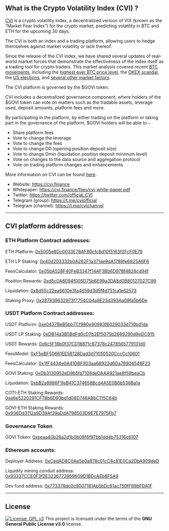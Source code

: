 ## What is the Crypto Volatility Index (CVI) ?

[CVI](https://cvi.finance/) is a crypto volatility index, a decentralized version of VIX (known as the “Market Fear Index”) for the crypto market, predicting volatility in BTC and ETH for the upcoming 30 days.

The CVI is both an index and a trading platform, allowing users to hedge themselves against market volatility or lack thereof.

Since the release of the CVI index, we have shared several updates of real-world market forces that demonstrate the effectiveness of the index itself as a trading tool for crypto traders. This market analysis covered recent [BTC movements](https://medium.com/cvix/latest-btc-trends-as-reflected-in-the-cvx-index-643ef57940c4), including the [highest ever BTC price level](https://cvxofficial.medium.com/record-btc-price-levels-as-reflected-in-the-cvx-index-7e65e9fa0298), the [OKEX scandal](https://medium.com/cvix/okex-scandal-as-reflected-in-the-cvix-index-cdcd405e0ad4), the [US elections](https://cvxofficial.medium.com/us-elections-fear-and-uncertainty-as-reflected-in-the-cvx-index-d6738fa3386e), and [several other market factors](https://cvxofficial.medium.com/cvx-has-reach-an-all-time-high-as-the-market-sees-high-volatility-in-btc-price-levels-dedba06279b2).

The CVI platform is governed by the $GOVI token.

CVI includes a decentralized governance component, where holders of the $GOVI token can vote on matters such as the tradable assets, leverage used, deposit amounts, platform fees and more.

By participating in the platform, by either trading on the platform or taking part in the governance of the platform, $GOVI holders will be able to -
- Share platform fees  
- Vote to change the leverage
- Vote to change the fees
- Vote to change D0 (opening position deposit size)
- Vote to change Dmin (liquidation position deposit minimum level)
- Vote on changes to the data source and aggregation protocol
- Vote on trading platform changes and enhancements

More information on CVI can be found [here](https://cviofficial.medium.com/cvix-market-fear-index-for-the-crypto-space-74be7634dd5e).  


* Website: https://cvi.finance
* Whitepaper: https://cvi.finance/files/cvi-white-paper.pdf 
* Twitter: https://twitter.com/official_CVI 
* Telegram (group): https://t.me/cviofficial 
* Telegram (channel): https://t.me/cvichannel 

---

## CVI platform addresses:

### ETH Platform Contract addresses:

ETH Platform: [0x5005e8Dc0033E78AF80cfc8d10f5163f2FcF0E79](https://etherscan.io/address/0x5005e8Dc0033E78AF80cfc8d10f5163f2FcF0E79)

ETH LP Staking: [0x40d203332b0A262F1a371ae9dA1788fe6825A6F6](https://etherscan.io/address/0x40d203332b0A262F1a371ae9dA1788fe6825A6F6)

FeesCalculator: [0x05bA528F40FeB3347f14AF3Bb6D97Bf4826cd94f](https://etherscan.io/address/0x05bA528F40FeB3347f14AF3Bb6D97Bf4826cd94f)

Position Rewards: [0xd5c0A6094f005D75b6E99a3DA8d0B80127027C99](https://etherscan.io/address/0xd5c0A6094f005D75b6E99a3DA8d0B80127027C99)

Liquidation: [0x8d55c22ea6610e3fa4659d3d5f4d751ca1e62573](https://etherscan.io/address/0x8d55c22ea6610e3fa4659d3d5f4d751ca1e62573)

Staking Proxy: [0x287839632973f7754C04a9E23d393Aa09fa5b6De](https://etherscan.io/address/0x287839632973f7754C04a9E23d393Aa09fa5b6De)

### USDT Platform Contract addresses:

USDT Platform: [0xe0437BeB5bb7Cf980e90983f6029033d710bd1da](https://etherscan.io/address/0xe0437BeB5bb7Cf980e90983f6029033d710bd1da)

USDT LP Staking: [0xDB14a3B5BdFd0cD7b2Ef5075b2689290d9eDC915](https://etherscan.io/address/0xDB14a3B5BdFd0cD7b2Ef5075b2689290d9eDC915)

USDT Rewards: [0x6c5F18b0f37CD18871c67378c2478565779131d0](https://etherscan.io/address/0x6c5F18b0f37CD18871c67378c2478565779131d0)

FeesModel: [0xF5eBF50661EE5B128Dad3d71050520CccCc10601](https://etherscan.io/address/0xF5eBF50661EE5B128Dad3d71050520CccCc10601)

FeesCalculator: [0x1fF4434e0A41DBF903aa68923d6Da76904546F23](https://etherscan.io/address/0x1fF4434e0A41DBF903aa68923d6Da76904546F23)

GOVI Staking: [0xDb3130952eD9b5fa7108deDAAA921ae8f59beaCb](https://etherscan.io/address/0xDb3130952eD9b5fa7108deDAAA921ae8f59beaCb)

Liquidation: [0xbB2a8986F1feB41C374658Bcd4A5E0B6b536Ba1a](https://etherscan.io/address/0xbB2a8986F1feB41C374658Bcd4A5E0B6b536Ba1a)

COTI-ETH Staking Rewards: [0xe6e5220291CF78b6D93bd1d08D746ABbC115C64b](https://etherscan.io/address/0xe6e5220291CF78b6D93bd1d08D746ABbC115C64b)

GOVI-ETH Staking Rewards: [0x936Dd3112a9D39Af39aDdA798503D9E7E7975Fb7](https://etherscan.io/address/0x936Dd3112a9D39Af39aDdA798503D9E7E7975Fb7)

### Governance Token

GOVI Token: [0xeeaa40b28a2d1b0b08f6f97bb1dd4b75316c6107](https://etherscan.io/address/0xeeaa40b28a2d1b0b08f6f97bb1dd4b75316c6107)

### Ethereum accounts:

Deployer Address: [0xCedAD8C0Ae5e0a878c01cC8c81E0Ca2DbA909deD](https://etherscan.io/address/0xCedAD8C0Ae5e0a878c01cC8c81E0Ca2DbA909deD)

Liquidity mining conduit address: [0x93337CCE0F3f2E3236772859609D1BDcAEb8F5A9](https://etherscan.io/address/0x93337CCE0F3f2E3236772859609D1BDcAEb8F5A9)

Dev fund address: [0x773378dc0c9007181Ab5bDc61ac750fF69bFDA1F](https://etherscan.io/address/0x773378dc0c9007181Ab5bDc61ac750fF69bFDA1F)

---
## License
[![License: GPL v3](https://img.shields.io/badge/License-GPLv3-blue.svg)](https://www.gnu.org/licenses/gpl-3.0)
This project is licensed under the terms of the **GNU General Public License v3.0** license.
